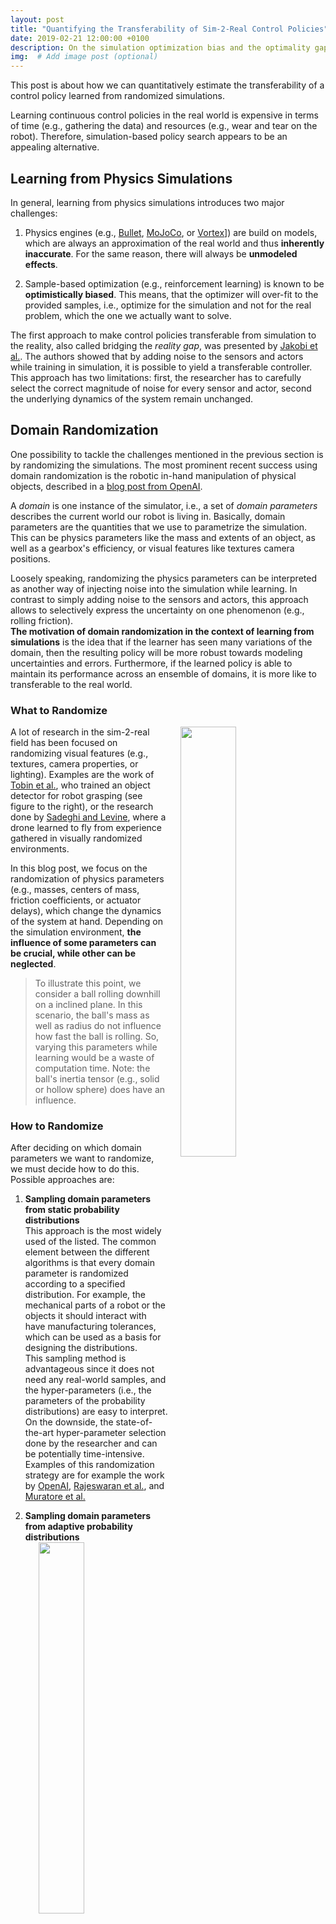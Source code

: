 ```yaml
---
layout: post
title: "Quantifying the Transferability of Sim-2-Real Control Policies"
date: 2019-02-21 12:00:00 +0100
description: On the simulation optimization bias and the optimality gap in the context of reinforcement learning # Add post description (optional)
img:  # Add image post (optional)
---
```


<script type="text/x-mathjax-config">
  MathJax.Hub.Config({
    extensions: ["tex2jax.js"],
    jax: ["input/TeX", "output/HTML-CSS"],
    tex2jax: {
      inlineMath: [ ['$','$'], ["\\(","\\)"] ],
      displayMath: [ ['$$','$$'], ["\\[","\\]"] ],
      processEscapes: true
    },
    "HTML-CSS": { fonts: ["TeX"] }
  });
</script>
<script type="text/javascript" src="http://cdn.mathjax.org/mathjax/latest/MathJax.js?config=TeX-AMS-MML_HTMLorMML">
</script>

This post is about how we can quantitatively estimate the transferability of a control policy learned from randomized simulations.

Learning continuous control policies in the real world is expensive in terms of time (e.g., gathering the data) and resources (e.g., wear and tear on the robot).
Therefore, simulation-based policy search appears to be an appealing alternative.

## Learning from Physics Simulations

In general, learning from physics simulations introduces two major challenges:

1. Physics engines (e.g., [Bullet](https://pybullet.org/wordpress/), [MoJoCo](http://www.mujoco.org/), or [Vortex](https://www.cm-labs.com/vortex-studio/)]) are build on models, which are always an approximation of the real world and thus **inherently inaccurate**. For the same reason, there will always be **unmodeled effects**.

2. Sample-based optimization (e.g., reinforcement learning) is known to be **optimistically biased**. This means, that the optimizer will over-fit to the provided samples, i.e., optimize for the simulation and not for the real problem, which the one we actually want to solve.

The first approach to make control policies transferable from simulation to the reality, also called bridging the _reality gap_, was presented by [Jakobi et al.](http://users.sussex.ac.uk/~inmanh/jakobi95noise.pdf).
The authors showed that by adding noise to the sensors and actors while training in simulation, it is possible to yield a transferable controller. This approach has two limitations: first, the researcher has to carefully select the correct magnitude of noise for every sensor and actor, second the underlying dynamics of the system remain unchanged.

## Domain Randomization

One possibility to tackle the challenges mentioned in the previous section is by randomizing the simulations. The most prominent recent success using domain randomization is the robotic in-hand manipulation of physical objects, described in a [blog post from OpenAI](https://blog.openai.com/learning-dexterity/).

A _domain_ is one instance of the simulator, i.e., a set of _domain parameters_ describes the current world our robot is living in. Basically, domain parameters are the quantities that we use to parametrize the simulation. This can be physics parameters like the mass and extents of an object, as well as a gearbox's efficiency, or visual features like textures camera positions.

Loosely speaking, randomizing the physics parameters can be interpreted as another way of injecting noise into the simulation while learning. In contrast to simply adding noise to the sensors and actors, this approach allows to selectively express the uncertainty on one phenomenon (e.g., rolling friction).  
**The motivation of domain randomization in the context of learning from simulations** is the idea that if the learner has seen many variations of the domain, then the resulting policy will be more robust towards modeling uncertainties and errors. Furthermore, if the learned policy is able to maintain its performance across an ensemble of domains, it is more like to transferable to the real world.

### What to Randomize

<img align="right" src="/assets/img/2019-02-28/Tobin_etal_2018--sim2real.jpg" width="42%" hspace="20px">

A lot of research in the sim-2-real field has been focused on randomizing visual features (e.g., textures, camera properties, or lighting). Examples are the work of [Tobin et al.](https://arxiv.org/pdf/1703.06907.pdf), who trained an object detector for robot grasping (see figure to the right), or the research done by [Sadeghi and Levine](https://arxiv.org/pdf/1611.04201.pdf), where a drone learned to fly from experience gathered in visually randomized environments.

In this blog post, we focus on the randomization of physics parameters (e.g., masses, centers of mass, friction coefficients, or actuator delays), which change the dynamics of the system at hand.
Depending on the simulation environment, **the influence of some parameters can be crucial, while other can be neglected**.

> To illustrate this point, we consider a ball rolling downhill on a inclined plane. In this scenario, the ball's mass as well as radius do not influence how fast the ball is rolling. So, varying this parameters while learning would be a waste of computation time.
Note: the ball's inertia tensor (e.g., solid or hollow sphere) does have an influence.

### How to Randomize

After deciding on which domain parameters we want to randomize, we must decide how to do this. Possible approaches are:

1. **Sampling domain parameters from static probability distributions**  
   This approach is the most widely used of the listed. The common element between the different algorithms is that every domain parameter is randomized according to a specified distribution.
   For example, the mechanical parts of a robot or the objects it should interact with have manufacturing tolerances, which can be used as a basis for designing the distributions.  
   This sampling method is advantageous since it does not need any real-world samples, and the hyper-parameters (i.e., the parameters of the probability distributions) are easy to interpret. On the downside, the state-of-the-art hyper-parameter selection done by the researcher and can be potentially time-intensive.
   Examples of this randomization strategy are for example the work by [OpenAI](https://arxiv.org/pdf/1808.00177.pdf),
   [Rajeswaran et al.](https://arxiv.org/pdf/1610.01283.pdf),
   and [Muratore et al.](https://www.ias.informatik.tu-darmstadt.de/uploads/Team/FabioMuratore/Muratore_Treede_Gienger_Peters--SPOTA_CoRL2018.pdf)

2. **Sampling domain parameters from adaptive probability distributions**  
   <img align="right" src="/assets/img/2019-02-28/Chebotar_etal_2018--adaptive_distr.png" width="39%" hspace="20px">
   [Chebotar et al.](https://arxiv.org/pdf/1810.05687.pdf) presented a very promising method on how to close the sim-2-real loop by adapting the distributions from which the domain parameters are sampled depending on results from real-world rollouts (see figure to the right).
   The main advantage is, that this approach alleviates the need for hand-tuning the distributions of the domain parameters, which is currently a significant part of the hyper-parameter search. On the other side, the adaptation requires data from the real robot which expensive.
   For this reason, we will only focus on methods that sample from static probability distributions.

3. **Applying adversarial perturbations**  
   One could argue that technically these approaches do not fit the domain randomization category, since the perturbations are not necessarily random. Nonetheless, I think this concept is an interesting compliment to the previously mentioned sampling methods. In particular, I want to highlight the following two ideas.
   [Mandlekar et al.](http://vision.stanford.edu/pdf/mandlekar2017iros.pdf) proposed physically plausible perturbations of the domain parameters by randomly deciding (Bernoulli experiment) when to add a rescaled gradient of the expected return w.r.t. the domain parameters. Moreover,the paper includes an ablation analysis on the effect of adding noise to the domain parameters or directly to the states.
   [Pinto et al.](https://arxiv.org/pdf/1703.02702.pdf) suggested to add a antagonist agent whose goal is to hinder the protagonist agent (the policy to be trained) from fulfilling its task. Both agents are trained simultaneously and make up a zero-sum game.  
   In general, adversarial approaches may provide a particularly robust policy.  However, without any further restrictions, it is always possible create scenarios in which the protagonist agent can never win, i.e., the policy will not learn the task.

> Interestingly, all publications I have read so far randomize the _domain parameters_ in a per-episode fashion, i.e., once at the beginning of every rollout (excluding the adversarial approaches mentioned in the list above). Alternatively, one could randomize the parameters every time step.
I see two reasons, why the community so far only randomizes once per rollout. First, it is harder to implement from the physics engine point of view. Second, the very frequent parameter changes are most likely detrimental to learning, because the resulting dynamics would become significantly nosier.

## Quantifying the Transferability During Learning

In the state-of-the-art of sim-2-real reinforcement learning, there are several algorithms which learn (robust) continuous control policies in simulation. Some of them already showed the ability to transfer from simulation to reality.
However, all of these algorithms lack a measure of the policy's transferability and thus they just train for a given number of rollouts or transitions. Usually, this problem is bypassed by training for a "very long time" (i.e., using a "huge amount" of samples) and then testing the resulting policy on the real system. If the performance is not satisfactory, the procedure is repeated.

[Muratore et al.](https://www.ias.informatik.tu-darmstadt.de/uploads/Team/FabioMuratore/Muratore_Treede_Gienger_Peters--SPOTA_CoRL2018.pdf) presented an algorithm called Simulation-based Policy Optimization with Transferability Assessment (SPOTA) which is able to directly transfer from an ensemble of source domains to an unseen target domain. The goal of SPOTA is not only to maximize the agent's expected discounted return under the influence of perturbed physics simulations, but also to provide an approximate probabilistic guarantee on the loss in terms of this performance mueasure when applying the found policy $\pi(\theta)$, a mapping from states to actions, to a different domain.

We start by framing reinforcement learning problem as a _stochastic program_, i.e., maximizing the expectation of estimated discounted return $J(\theta)$ over the domain parameters $\xi \sim p(\xi; \psi)$, where $\psi$ are the parameters of the distribution

$$
    J(\theta^{\star}) = \max_{\theta \in \Theta} \mathbb{E}_\xi \left[J(\theta, \xi) \right].
$$

Since it is intractable to compute the expectation over all domains, we approximate the stochastic program using $n$ samples

$$
    \hat{J}_n(\theta^{\star}_n) = \max_{\theta \in \Theta} \frac{1}{n}\sum_{i=1}^{n} J(\theta, \xi_i).
$$

It has been shown under mild assumptions, which are fulfilled in the reinforcement leaning setting, that [sample-based optimization is optimistically biased](https://agupubs.onlinelibrary.wiley.com/doi/abs/10.1029/WR025i002p00152), i.e., the solution is guaranteed to degrade in terms of performance when transformed to the real system.
This loss in performance can be expressed by the _Simulation Optimization Bias_ (SOB)

$$
    \mathrm{b}\left[ \hat{J}_n(\theta^{\star}_n) \right] =
    \underbrace{
        \mathbb{E}_\xi \left[ \max_{\hat{\theta} \in \Theta} \frac{1}{n}\sum_{i=1}^{n} J(\hat{\theta}, \xi_i) \right]
    }_{\text{optimal value for samples}}
    -
    \underbrace{
        \max_{\theta \in \Theta} \mathbb{E}_\xi \left[ J(\theta, \xi) \right]
    }_{\text{true optimal value}}
    \ge 0.
$$

The figure below qualitatively displays the SOB between the true optimum $J(\theta^\star)$ and the sample-based optimum $\hat{J}_n(\theta_n^\star)$. The shaded region visualizes the variance arising when approximating $J(\theta)$ with $n$ domains.

<center>
<img src="/assets/img/2019-02-28/SOB_sketch.png" width="50%">
</center>

Unfortunately, this quantity can not be used right away as an objective function, because we can not compute the expectation in the minuend, and we do not know the optimal policy parameters for the real system $\theta^\star$ in the subtrahend.  
Inspired by the work of [Mak et al.](https://ac.els-cdn.com/S0167637798000546/1-s2.0-S0167637798000546-main.pdf?_tid=8f5399ae-fda8-41f9-b499-5991d943237c&acdnat=1550665775_b5dfa73c82228c19975ebbc882d775a7) on assessing the solution quality of convex stochastic problems, we employ the _Optimality Gap_ (OG) at the candidate solution $\theta^c$

$$
    G(\theta^c) =
    \underbrace{\max_{\theta \in \Theta} \mathbb{E}_\xi \left[J(\theta, \xi) \right]}_{\text{best solution's value}} -
    \underbrace{\mathbb{E}_\xi \left[J(\theta^c, \xi) \right]}_{\text{candidate solution's value}}
    \ge 0
$$

to quantify how much our solution $\theta^c$, e.g. yielded by a policy search algorithm, is worse than the best solution the algorithm could have found. In general, this measure is agnostic to the fact if we are evaluating the policies in simulation or reality. Since we are discussing the sim-2-real setting, think of OG as a quantification of our solutions suboptimality in simulation.  
However, computing $G(\theta^c)$ also includes an expectation over all domains. Thus, we have to approximate it from samples. Using $n$ domains, the estimated OG at our candidate solution is

$$
    \hat{G}_n(\theta^c) = \max_{\theta\in\Theta} \hat{J}_n(\theta) - \hat{J}_n(\theta^c) \ge G(\theta^c).
$$

In SPOTA, an upper confidence bound on $\hat{G}_n(\theta^c)$ is used to give a probabilistic guarantee on the transferability of the policy learned in simulation. So, the results is a policy that with probability $(1-\alpha)$ does not lose more than $\beta$ in terms of return when transferred from one domain to a different domain of the same source distribution $p(\xi; \psi)$.  
Essentially, SPOTA increases the number of domains for every iteration until the policy's upper confidence bound on the estimated OG is lower than the desired threshold $\beta$.  

Let's assume everything worked out fine and we trained a policy from randomized simulations such that the upper confidence bound on $\hat{G}_n(\theta^c)$ was reduced below the desired threshold.
Now, the key question is if this property actually contributes to our goal of obtaining a low Simulation Optimization Bias (SOB).  
The relation between the OG and and the SOB can be written as

$$
    \mathrm{b}\left[ \hat{J}_n(\theta^{\star}_n) \right] = \mathbb{E}_\xi \left[ \hat{G}_n(\theta^c) \right]- G(\theta^c)
$$

where in this case the evaluation is performed in the real world.<!-- where in this case $G(\theta^c)$ is evaluated in the real world. -->
Therefore, lowering the upper confidence bound on the estimated OG $\hat{G}_n(\theta^c)$ contributes to lowering the SOB $\mathrm{b}\left[ \hat{J}_n(\theta^{\star}_n) \right]$.

> Please note, that the terminology used in this post deviates sightly from the one used in [Muratore et al.](https://www.ias.informatik.tu-darmstadt.de/uploads/Team/FabioMuratore/Muratore_Treede_Gienger_Peters--SPOTA_CoRL2018.pdf).

### SPOTA &mdash; Sim-2-Sim Results

Preceding results on transferring policies trained with SPOTA from one simulation to another have been reported in [Muratore et al.](https://www.ias.informatik.tu-darmstadt.de/uploads/Team/FabioMuratore/Muratore_Treede_Gienger_Peters--SPOTA_CoRL2018.pdf). The videos below show the performance in example scenarios side-by-side with **3 baselines**:

* **EPOpt** by [Rajeswaran et al.](https://arxiv.org/pdf/1610.01283.pdf) which is a domain ranomization algorithm that maximizes the [conditional value at risk](https://en.wikipedia.org/wiki/Expected_shortfall) of the expected discounted return
* **TRPO** without domain randomization (implementation from [Duan et al.](https://arxiv.org/pdf/1604.06778.pdf))
* **LQR** applying optimal control for the system linearized around the goal state (an equilibrium)

<center>
<iframe width="603" height="452" src="https://www.youtube.com/embed/RQ7zq_bcv_k" frameborder="0" allow="accelerometer; autoplay; encrypted-media; gyroscope; picture-in-picture" allowfullscreen></iframe>

<iframe width="603" height="452" src="https://www.youtube.com/embed/ORi9sjhs_tw" frameborder="0" allow="accelerometer; autoplay; encrypted-media; gyroscope; picture-in-picture" allowfullscreen></iframe>
</center>

### SPOTA &mdash; Sim-2-Real Results

Finally, I want to share some _early_  results acquired on the [2 DoF Ball Balancer from Quanser](https://www.quanser.com/products/2-dof-ball-balancer/). Here, the task is to stabilize a ball at the center of the plate. The device receives voltage commands for the two motors and yields measurements of the ball position (2D relative to the plate) as well as the motors' shaft angular positions (relative to their initial position). Including the velocities derived from the position signals, the system has a 2-dim continuous action space and a 8-dim continuous observation space.

Assume we obtained an analytical model of the dynamics and determined the parameters with some imperfections (e.g., the characteristics of the servo motors from the data sheet do not match the reality).

In the first experiment, we investigate what happens if we train control policies on a slightly faulty simulator using a model-free reinforcement learning algorithm called Proximal Policy Optimization (PPO).  
**Left video**: a policy learned with PPO on a simulator with larger ball and larger plate&mdash; tested on the nominal system.  
**Right video**: another policy learned with PPO on a simulator with higher motor as well as gear box efficiency&mdash; tested on the nominal system.  
<center>
<video width="301" src="/assets/vid/2019-02-28/HC_trn_domain1_stabilizing.mov" frameborder="0" allow="accelerometer; autoplay; encrypted-media; gyroscope; picture-in-picture" allowfullscreen muted loop controls></video>

<video width="301" src="/assets/vid/2019-02-28/HC_trn_domain2_stabilizing.mov" frameborder="0" allow="accelerometer; autoplay; encrypted-media; gyroscope; picture-in-picture" allowfullscreen muted loop controls></video>
</center>

<br>
In the second experiment, we test policies trained using SPOTA, i.e., applying domain randomization.  
**Left video**: a policy learned with SPOTA&mdash; tested on the nominal system.  
**Right video**: the same policy learned with SPOTA&mdash; tested with a modified ball (the ball was cut open and filled with paper, the remaining glue makes the ball roll unevenly).
<center>
<video width="301" src="/assets/vid/2019-02-28/SPOTA_nominal_stabilizing.mov" frameborder="0" allow="accelerometer; autoplay; encrypted-media; gyroscope; picture-in-picture" allowfullscreen muted loop controls></video>

<video width="301" src="/assets/vid/2019-02-28/SPOTA_heavier_ball_stablilizing.mov" frameborder="0" allow="accelerometer; autoplay; encrypted-media; gyroscope; picture-in-picture" allowfullscreen muted loop controls></video>
</center>

> Disclaimer: despite a dead band in the servo motors' voltage commands, noisy velocity signals from the ball detection, and (minor) nonlinearities in the dynamics this stabilizing task can also be solved by tuning the gains of a PD-controller while executing real-world trials.  
Furthermore, after a careful parameter estimation, we are able to learn this task for the nominal system in simulation using PPO. However, the resulting policy is sensitive to model uncertainties (e.g., testing with a different ball).

---

## Author

[Fabio Muratore](https://www.ias.informatik.tu-darmstadt.de/Team/FabioMuratore) &mdash; Intelligent Autonomous Systems Group (TU Darmstadt) and Honda Research Institute Europe

## Acknowledgements

I want to thank Ankur Handa editing, and Michael Gienger for proofreading this post.

## Credits

First figure with permission from Josh Tobin [(source)](https://arxiv.org/pdf/1703.06907.pdf)  
Second figure with permission from Yevgen Chebotar [(source)](https://arxiv.org/pdf/1810.05687.pdf)
